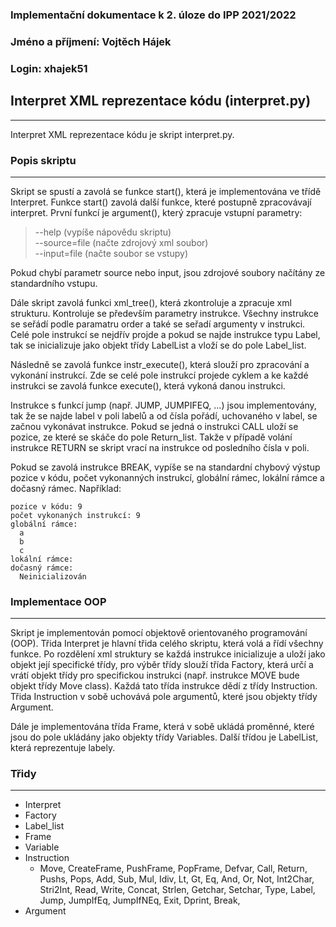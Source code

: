 ### Implementační dokumentace k 2. úloze do IPP 2021/2022
### Jméno a příjmení: Vojtěch Hájek
### Login: xhajek51
##  Interpret XML reprezentace kódu (interpret.py)	
***
Interpret XML reprezentace kódu je skript interpret.py.

### Popis skriptu
***
Skript se spustí a zavolá se funkce start(), která je implementována ve třídě Interpret. Funkce start() zavolá další funkce, které postupně zpracovávají interpret. 
První funkcí je argument(), který zpracuje vstupní parametry:
> --help (vypíše nápovědu skriptu) \
> --source=file (načte zdrojový xml soubor)\
> --input=file (načte soubor se vstupy)

Pokud chybí parametr source nebo input, jsou zdrojové soubory načítány ze standardního vstupu.

Dále skript zavolá funkci xml_tree(), která zkontroluje a zpracuje xml strukturu. Kontroluje se především parametry instrukce. 
Všechny instrukce se seřádí podle paramatru order a také se seřadí argumenty v instrukci. 
Celé pole instrukcí se nejdřív projde a pokud se najde instrukce typu Label, tak se inicializuje
jako objekt třídy LabelList a vloží se do pole Label_list.

Následně se zavolá funkce instr_execute(), která slouží pro zpracování a vykonání instrukcí. 
Zde se celé pole instrukcí projede cyklem a ke každé instrukci se zavolá funkce execute(), která vykoná danou instrukci.

Instrukce s funkcí jump (např. JUMP, JUMPIFEQ, ...) jsou implementovány, tak že se najde label v poli labelů a od čísla pořádí, uchovaného v label, se začnou vykonávat instrukce. 
Pokud se jedná o instrukci CALL uloží se pozice, ze které se skáče do pole Return_list. 
Takže v případě volání instrukce RETURN se skript vrací na instrukce od posledního čísla v poli.

Pokud se zavolá instrukce BREAK, vypíše se na standardní chybový výstup pozice v kódu, počet vykonanných instrukcí, globální rámec, lokální rámce a dočasný rámec. Například:

```console
pozice v kódu: 9
počet vykonaných instrukcí: 9
globální rámce: 
  a
  b
  c
lokální rámce: 
dočasný rámce: 
  Neinicializován 
```
### Implementace OOP
***
Skript je implementován pomocí objektově orientovaného programování (OOP). Třida Interpret je hlavní třida celého skriptu, která volá a řídí všechny funkce.
Po rozdělení xml struktury se každá instrukce inicializuje a uloží jako objekt její specifické třídy, pro výběr třídy slouží třída
Factory, která určí a vrátí objekt třídy pro specifickou instrukci (např. instrukce MOVE bude objekt třídy Move class).
Každá tato třída instrukce dědí z třídy Instruction. Třida Instruction v sobě uchovává pole argumentů, které jsou objekty třídy Argument. 

Dále je implementována třída Frame, která v sobě ukládá proměnné, které jsou do pole ukládány jako objekty třídy 
Variables. Další třídou je LabelList, která reprezentuje labely.  

### Třidy
***
- Interpret
- Factory 
- Label_list
- Frame
- Variable
- Instruction
  - Move, CreateFrame, PushFrame, PopFrame, Defvar, Call, Return, Pushs, Pops, Add, Sub, Mul, Idiv, Lt, Gt, Eq, And, Or, Not, Int2Char, Stri2Int, Read, Write, Concat, Strlen, Getchar, Setchar, Type, Label, Jump, JumpIfEq, JumpIfNEq, Exit, Dprint, Break,               
- Argument
  
